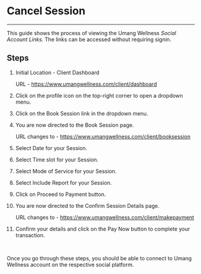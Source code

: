 # Cancel Session

---

This guide shows the process of viewing the Umang Wellness _Social Account Links_.
The links can be accessed without requiring signin.

## Steps

1. Initial Location - Client Dashboard

    URL - https://www.umangwellness.com/client/dashboard

2. Click on the profile icon on the top-right corner to open a dropdown menu.

3. Click on the Book Session link in the dropdown menu.

4. You are now directed to the Book Session page.

    URL changes to - https://www.umangwellness.com/client/booksession

5. Select Date for your Session.

6. Select Time slot for your Session.

7. Select Mode of Service for your Session.

8. Select Include Report for your Session.

9. Click on Proceed to Payment button.

10. You are now directed to the Confirm Session Details page.

    URL changes to - https://www.umangwellness.com/client/makepayment

11. Confirm your details and click on the Pay Now button to complete your transaction.

    <br/>

Once you go through these steps, you should be able to connect to Umang Wellness account on the respective social platform.